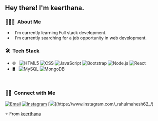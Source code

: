 <h2> Hey there! I'm keerthana.</h2>

<h3> 👨🏻‍💻 &nbsp;About Me </h3>

-  &nbsp; I'm currently learning Full stack development.
-  &nbsp; I'm currently searching for a job opportunity in web development.

<h3> 🛠 &nbsp;Tech Stack</h3>

- 🌐 &nbsp;
  ![HTML5](https://img.shields.io/badge/-HTML5-333333?style=flat&logo=HTML5)
  ![CSS](https://img.shields.io/badge/-CSS-333333?style=flat&logo=CSS3&logoColor=1572B6)
  ![JavaScript](https://img.shields.io/badge/-JavaScript-333333?style=flat&logo=javascript)
  ![Bootstrap](https://img.shields.io/badge/-Bootstrap-333333?style=flat&logo=bootstrap&logoColor=563D7C)
  ![Node.js](https://img.shields.io/badge/-Node.js-333333?style=flat&logo=node.js)
  ![React](https://img.shields.io/badge/-React-333333?style=flat&logo=react)
- 🛢 &nbsp;
  ![MySQL](https://img.shields.io/badge/-MySQL-333333?style=flat&logo=mysql)
  ![MongoDB](https://img.shields.io/badge/-MongoDB-333333?style=flat&logo=mongodb)

<br/>

<h3> 🤝🏻 &nbsp;Connect with Me </h3>

<p>
<a href="mailto:keerthanagiri2000@gmail.com"><img alt="Email" src="https://img.shields.io/badge/Email-keerthanagiri2000@gmail.com-blue?style=flat-square&logo=gmail"></a>
<a href="https://www.instagram.com/keerthanas_id/"><img alt="Instagram" src="https://img.shields.io/badge/Instagram-keerthanas_id-blue?style=flat-square&logo=instagram"></a>
  [<img src = "https://img.shields.io/badge/instagram-%23E4405F.svg?&style=for-the-badge&logo=instagram&logoColor=white">](https://www.instagram.com/_rahulmahesh62_/)
</p>

⭐️ From [keerthana](https://github.com/keerthanagiri2000)
